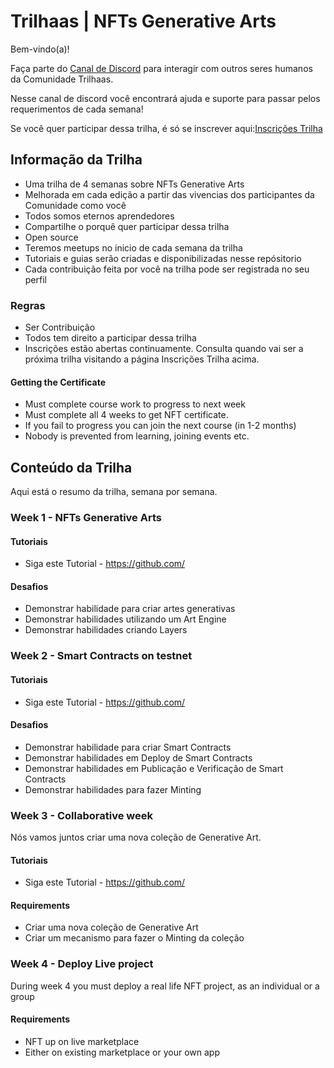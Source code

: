 # Trilhaas | NFTs Generative Arts

Bem-vindo(a)!

Faça parte do [Canal de Discord](https://discord.gg/nHdsFtg3) para interagir com outros seres humanos da Comunidade Trilhaas.

Nesse canal de discord você encontrará ajuda e suporte para passar pelos requerimentos de cada semana!

Se você quer participar dessa trilha, é só se inscrever aqui:[Inscrições Trilha](https://docs.google.com/spreadsheets/d/1HwYzciwlzUqgn4A01_4VwUD9rMPuwjcvh2JoXHVCC7I/edit#gid=0&range=A1)

## Informação da Trilha

* Uma trilha de 4 semanas sobre NFTs Generative Arts
* Melhorada em cada edição a partir das vivencias dos participantes da Comunidade como você
* Todos somos eternos aprendedores
* Compartilhe o porquê quer participar dessa trilha
* Open source
* Teremos meetups no inicio de cada semana da trilha
* Tutoriais e guias serão criadas e disponibilizadas nesse repósitorio
* Cada contribuição feita por você na trilha pode ser registrada no seu perfil

### Regras

* Ser Contribuição
* Todos tem direito a participar dessa trilha
* Inscrições estão abertas continuamente. Consulta quando vai ser a próxima trilha visitando a página Inscrições Trilha acima.

#### Getting the Certificate
* Must complete course work to progress to next week
* Must complete all 4 weeks to get NFT certificate.
* If you fail to progress you can join the next course (in 1-2 months)
* Nobody is prevented from learning, joining events etc.

## Conteúdo da Trilha

Aqui está o resumo da trilha, semana por semana.

### Week 1 - NFTs Generative Arts

#### Tutoriais

* Siga este Tutorial - https://github.com/

#### Desafios
* Demonstrar habilidade para criar artes generativas
* Demonstrar habilidades utilizando um Art Engine
* Demonstrar habilidades criando Layers


### Week 2 - Smart Contracts on testnet

#### Tutoriais

* Siga este Tutorial - https://github.com/

#### Desafios
* Demonstrar habilidade para criar Smart Contracts
* Demonstrar habilidades em Deploy de Smart Contracts
* Demonstrar habilidades em Publicação e Verificação de Smart Contracts
* Demonstrar habilidades para fazer Minting


### Week 3 - Collaborative week

Nós vamos juntos criar uma nova coleção de Generative Art.

#### Tutoriais

* Siga este Tutorial - https://github.com/

#### Requirements
* Criar uma nova coleção de Generative Art
* Criar um mecanismo para fazer o Minting da coleção


### Week 4 - Deploy Live project

During week 4 you must deploy a real life NFT project, as an individual or a group

#### Requirements
* NFT up on live marketplace
* Either on existing marketplace or your own app
